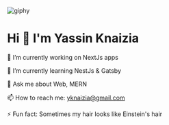![giphy](https://github.com/Yassine-Knaizia/Yassine-Knaizia/assets/66827202/5f1b058a-c0f0-4014-a2ed-f49d532cb6e1)

# **Hi 👋 I'm Yassin Knaizia**

🔭 I’m currently working on NextJs apps

🌱 I’m currently learning NestJs & Gatsby

💬 Ask me about Web, MERN

📫 How to reach me: yknaizia@gmail.com

⚡ Fun fact: Sometimes my hair looks like Einstein's hair 


